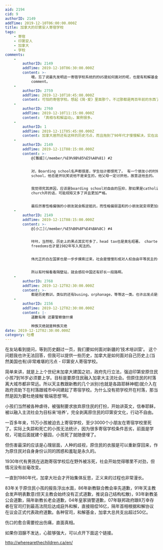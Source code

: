 ```yaml
---
aid: 2194
cid: 9
authorID: 2149
addTime: 2019-12-10T06:00:00.000Z
title: 加拿大的印第安人寄宿学校
tags:
    - 寄宿
    - 印第安人
    - 加拿大
    - 学校
comments:
    -
        authorID: 2149
        addTime: 2019-12-10T06:30:00.000Z
        content: >-
            哦，忘了说最先发明这一寄宿学校系统的的US是如何面对的呢，也是有和解基金致力于弥合寄宿学校对原住民带来的创伤，至于政府的几乎不作为，我表示no
            comment。
    -
        authorID: 2759
        addTime: 2019-12-10T10:45:00.000Z
        content: 可怕的寄宿学校。想起《简·爱》里面那个。不过那都是两百年前的东西了。
    -
        authorID: 2760
        addTime: 2019-12-10T11:15:00.000Z
        content: 「真相与和解运动」，案例很多。
    -
        authorID: 1
        addTime: 2019-12-11T05:45:00.000Z
        content: 加拿大居然还有这样的历史污点，而且拖到了90年代才慢慢解决，实在出乎我的意料。
    -
        authorID: 2149
        addTime: 2019-12-11T08:15:00.000Z
        content: >-
            @[雅威](/member/%E9%9B%85%E5%A8%81) #2


            对，Boarding school名声都很差，学生估计都恨死了。 有一个朋友小的时候上catholic boarding
            school，他总是开玩笑说他不是亲生的，他父母一定讨厌他，故意送他去的。


            我觉得究其原因，应该是boarding school对自由的压抑，那如果是catholic church或者其他christian
            church开的话，可能规矩又多了并且更加严格。


            最后厉害性格偏强的小朋友就会叛逆抵抗，而性格偏弱温和的小朋友就变得更加内敛跟沉默。
    -
        authorID: 2149
        addTime: 2019-12-11T08:15:00.000Z
        content: >-
            @[小二](/member/%E5%B0%8F%E4%BA%8C) #4


            咔咔，当然啦，历史上的黑点其实可多了，head tax也是臭名昭著。 charter of rights and
            freedoms也才是1982年写入宪法的。


            伟光正的白左国家也是一步步摸索过来，社会是慢慢形成对人权自由平等民主的一些基本共识。并且仍然慢慢缓步前进。


            所以有时候看看隔壁站，就会感叹中国还有好长一段路啊。
    -
        authorID: 2768
        addTime: 2019-12-12T02:30:00.000Z
        content: >-
            都是历史教训，类似的还有busing，orphanage，等等这一类。也许出发点是好的，可惜太过于相信人善良的一面，没有规章制约恶的一面，整个行动的名声就被那几个孤立的事件给完全毁了。
    -
        authorID: 2156
        addTime: 2019-12-12T02:30:00.000Z
        content: |-
            道歉有用 还要警察做什摸

            种族灭绝就是种族灭绝
date: 2019-12-12T02:30:00.000Z
category: 吐槽
---
```


在友站看到提问，等到历史翻过一页，我们要如何面对新疆的‘技术培训营’。 这个问题我也许无法回答，但我可以提供一些历史，加拿大是如何面对自己历史上(当然美国也有)非常难堪的污点 - 印第安人寄宿学校。

  

简单来讲，就是上上个世纪末加拿大建国之初，政府先行立法，强迫印第安原住民小孩7到16岁必须要上学。目标是要原住民融入加拿大主流社会。但原住民的村落离大城市都非常远。所以天主教跟新教的几个派别(也就是各路耶稣神棍)就介入在政府资助下在村落跟城市中间建起了寄宿学校。为什么没有把学校开在村落，那当然是因为要杜绝接触‘极端思想’啊。

  

小孩们当然被各种虐待，被强制要求放弃原住民的打扮，开始讲英文，信奉耶稣，被以融入主流社会为目标来‘培养’，完全剥离原住民的印第安文化，行动不自由。

一百多年来，15万小孩被迫去上寄宿学校，至少3000个小朋友在寄宿学校里死了。实际上失踪和死亡的小孩无法统计，因为很多寄宿学校条件恶劣，前面是学校，可能后面就建个墓园，小孩死了就随便埋了。

但伤害最深的应该是心理层面，人种的歧视，原住民的衣服是可以重新穿回来，作为原住民对自身身份认同的困惑和羞耻是永久的。

  

1930年代有男孩在逃跑寄宿学校后在野外被冻死，社会开始觉得哪里不对劲，但情况没有丝毫改变。

一直到1980年代，加拿大社会才开始集体反思，正义来的过程也非常漫长。

83年关于原住民小孩的报告浮出水面，86年新教联合教会率先道歉，91年天主教会发声明表歉意(但天主教会始终没有正式道歉，推说自己结构松散)，93年新教圣公会道歉，隔年新教长老会道歉，04年皇家骑警道歉，07年联邦政府跟8万幸存者在官司打到最高法院后达成庭外和解，直接赔偿16亿，隔年首相根据和解协议在议会正式代表政府道歉。各种官司，和解基金，加拿大总共支出超过50亿。

  

伤口的愈合需要挖出伤痛，直面真相。

  

如果你泪腺不发达，心脏够强大，可以点开下面这个链接。

http://wherearethechildren.ca/en/
